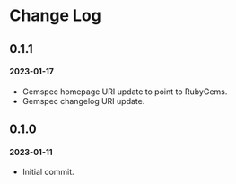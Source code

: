 # Change Log

## 0.1.1
#### 2023-01-17
* Gemspec homepage URI update to point to RubyGems.
* Gemspec changelog URI update.

## 0.1.0
#### 2023-01-11
* Initial commit.
